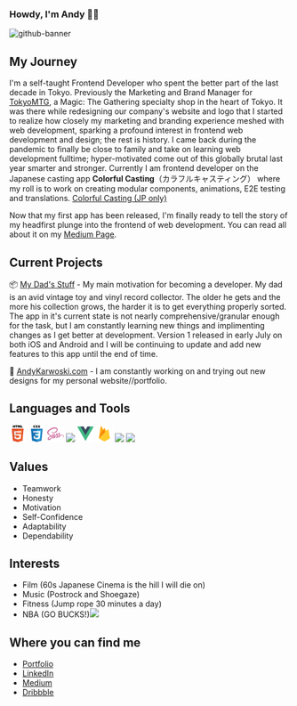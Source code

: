 ### Howdy, I'm Andy 🤙🏻

![github-banner](https://user-images.githubusercontent.com/68723584/126181073-dc0d5bbb-7eca-49f6-8c69-67df559699ea.png)

## My Journey

I'm a self-taught Frontend Developer who spent the better part of the last decade in Tokyo. Previously the Marketing and Brand Manager for [TokyoMTG](https://tokyomtg.com/), a Magic: The Gathering specialty shop in the heart of Tokyo. It was there while redesigning our company's website and logo that I started to realize how closely my marketing and branding experience meshed with web development, sparking a profound interest in frontend web development and design; the rest is history.
I came back during the pandemic to finally be close to family and take on learning web development fulltime; hyper-motivated come out of this globally brutal last year smarter and stronger. 
Currently I am frontend developer on the Japanese casting app **Colorful Casting**（カラフルキャスティング） where my roll is to work on creating modular components, animations, E2E testing and translations. [Colorful Casting (JP only)](https://casting.love/)

Now that my first app has been released, I'm finally ready to tell the story of my headfirst plunge into the frontend of web development. You can read all about it on my [Medium Page](https://medium.com/@LovelyAndy). 

## Current Projects

📦  [My Dad's Stuff](https://github.com/LovelyAndy/MyDadsStuff) - My main motivation for becoming a developer. My dad is an avid vintage toy and vinyl record collector. The older he gets and the more his collection grows, the harder it is to get everything properly sorted. The app in it's current state is not nearly comprehensive/granular enough for the task, but I am constantly learning new things and implimenting changes as I get better at development. 
Version 1 released in early July on both iOS and Android and I will be continuing to update and add new features to this app until the end of time.

🤠  [AndyKarwoski.com](https://andykarwoski.com/) - I am constantly working on and trying out new designs for my personal website//portfolio.

## Languages and Tools

<code><img height="30" src="https://raw.githubusercontent.com/github/explore/80688e429a7d4ef2fca1e82350fe8e3517d3494d/topics/html/html.png"></code>
<code><img height="30" src="https://raw.githubusercontent.com/github/explore/80688e429a7d4ef2fca1e82350fe8e3517d3494d/topics/css/css.png"></code>
<code><img height="30" src="https://raw.githubusercontent.com/github/explore/80688e429a7d4ef2fca1e82350fe8e3517d3494d/topics/sass/sass.png"></code>
<code><img height="30" src="https://user-images.githubusercontent.com/68723584/126188112-8741af87-0e30-404e-84a1-e6b1a12a721a.png"></code>
<code><img height="30" src="https://raw.githubusercontent.com/github/explore/80688e429a7d4ef2fca1e82350fe8e3517d3494d/topics/vue/vue.png"></code>
<code><img height="30" src="https://raw.githubusercontent.com/github/explore/80688e429a7d4ef2fca1e82350fe8e3517d3494d/topics/firebase/firebase.png"></code>
<code><img height="30" src="https://user-images.githubusercontent.com/68723584/126188258-4803fa05-5f68-427b-b4e7-042ae7ff1874.png"></code>
<code><img height="30" src="https://user-images.githubusercontent.com/68723584/126187385-57ce4c79-2ff3-4842-b5a6-f43073f30fc2.png"></code>

## Values

- Teamwork
- Honesty
- Motivation
- Self-Confidence
- Adaptability
- Dependability

## Interests

- Film (60s Japanese Cinema is the hill I will die on)
- Music (Postrock and Shoegaze)
- Fitness (Jump rope 30 minutes a day) 
- NBA (GO BUCKS!)<img height="40" src="https://user-images.githubusercontent.com/68723584/126189427-e3dd5c47-6740-4795-8479-013cb7660f8d.png">

## Where you can find me

- [Portfolio](https://andykarwoski.com/)
- [LinkedIn](https://www.linkedin.com/in/andykarwoski/)
- [Medium](https://medium.com/@LovelyAndy)
- [Dribbble](https://dribbble.com/LovelyAndy)
